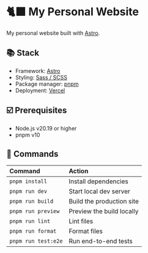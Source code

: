 # 🐈‍⬛ My Personal Website

My personal website built with [Astro](https://astro.build).

## 📚 Stack

- Framework: [Astro](https://astro.build)
- Styling: [Sass / SCSS](https://sass-lang.com)
- Package manager: [pnpm](https://pnpm.io)
- Deployment: [Vercel](https://vercel.com)

## ☑️ Prerequisites

- Node.js v20.19 or higher
- pnpm v10

## 🧞 Commands

| Command             | Action                    |
| :------------------ | :------------------------ |
| `pnpm install`      | Install dependencies      |
| `pnpm run dev`      | Start local dev server    |
| `pnpm run build`    | Build the production site |
| `pnpm run preview`  | Preview the build locally |
| `pnpm run lint`     | Lint files                |
| `pnpm run format`   | Format files              |
| `pnpm run test:e2e` | Run end-to-end tests      |
